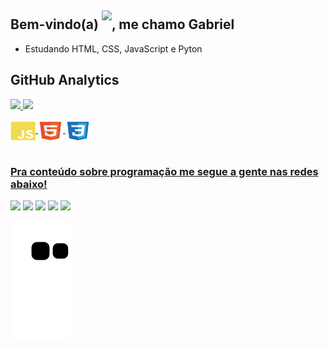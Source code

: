 ## Bem-vindo(a) <img src="https://raw.githubusercontent.com/kaueMarques/kaueMarques/master/hi.gif" height="30px" style="max-width: 100%; display: inline-block;" data-target="animated-image.originalImage">, me chamo Gabriel

 <ul dir="auto">
<li>
 Estudando HTML, CSS, JavaScript e Pyton
</li>
</ul>

 ## GitHub Analytics  

 <div>
   <a href="https://github.com/Gabriel-S-Fr">
   <img height="130em" src="https://github-readme-stats.vercel.app/api?username=Gabriel-S-Fr&show_icons=true&theme=tokyonight&include_all_commits=true&count_private=true" style="max-width: 100%;">
   <img height="130em" src="https://github-readme-stats.vercel.app/api/top-langs/?username=Gabriel-S-Fr&layout=compact&langs_count=6&theme=tokyonight" style="max-width: 100%;">
   

</div>
<div style="display: inline_block"><br>
  <img align="center" alt="Js" height="30" width="40" src="https://raw.githubusercontent.com/devicons/devicon/master/icons/javascript/javascript-plain.svg ">
  <img align="center" alt="HTML" height="30" width="40" src="https://raw.githubusercontent.com/devicons/devicon/master/icons/html5/html5-original.svg ">
  <img align="center" alt="CSS" height="30" width="40" src="https://raw.githubusercontent.com/devicons/devicon/master/icons/css3/css3-original.svg ">
</div>
 
 <br>
 
  ### Pra conteúdo sobre programação me segue a gente nas redes abaixo!
 
<div>
  <a href="https://twitter.com/GabrielSF251822" target=blank"><img src="https://img.shields.io/twitter/url?style=social&url=https%3A%2F%2Ftwitter.com%2FGabrielSF251822" target="_blank"></a>
  <a href="https://instagram.com/" target="_blank"><img src="https://img.shields.io/badge/-Instagram-%23E4405F?style=for-the- badge&logo=instagram&logoColor=white" target="_blank"></a>
 <a href="https://discord.gg/" target="_blank"><img src="https://img.shields.io/badge/Discord-7289DA?style=for-the-badge&logo= discord&logoColor=white" target="_blank"></a>
  <a href = "mailto:"><img src="https://img.shields.io/badge/-Gmail-%23333?style=for-the-badge&logo=gmail&logoColor=white" destino ="_blank"></a>
  <a href="https://www.linkedin.com/in/" target="_blank"><img src="https://img.shields.io/badge/-LinkedIn-%230077B5?style= for-the-badge&logo=linkedin&logoColor=white" target="_blank"></a>
 
  ![Animação de cobra](https://github.com/Gabriel-S-Fr/Gabriel-S-Fr/blob/output/github-contribution-grid-snake.svg)

</div>

